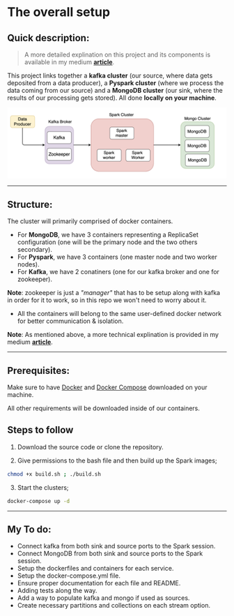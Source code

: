 # **The overall setup**

## **Quick description**: 

  > A more detailed explination on this project and its components is available in my medium **[article](https://www.mongodb.com/blog/post/getting-started-with-mongodb-pyspark-and-jupyter-notebook)**.

  This project links together a **kafka cluster** (our source, where data gets deposited from a data producer), a **Pyspark cluster** (where we process the data coming from our source) and a **MongoDB cluster** (our sink, where the results of our processing gets stored). All done **locally on your machine**.

<p align="center"><img src="extra_images/overall_setup.png"></p>

-----------

## **Structure**:
The cluster will primarily comprised of docker containers.
  - For **MongoDB**, we have 3 containers representing a ReplicaSet configuration (one will be the primary node and the two others secondary).
  - For **Pyspark**, we have 3 containers (one master node and two worker nodes).
  - For **Kafka**, we have 2 conatiners (one for our kafka broker and one for zookeeper).
  
   **Note**: zookeeper is just a _"manager"_ that has to be setup along with kafka in order for it to work, so in this repo we won't need to worry about it.

  - All the containers will belong to the same user-defined docker network for better communication & isolation.
   
   **Note**: As mentioned above, a more technical explination is provided in my medium  **[article](https://www.mongodb.com/blog/post/getting-started-with-mongodb-pyspark-and-jupyter-notebook)**.

-----------
## **Prerequisites**:
Make sure to have [Docker](https://docs.docker.com/get-docker/) and [Docker Compose](https://docs.docker.com/compose/install/) downloaded on your machine.

All other requirements will be downloaded inside of our containers.

## **Steps to follow**

1. Download the source code or clone the repository.

2. Give permissions to the bash file and then build up the Spark images;

```bash
chmod +x build.sh ; ./build.sh
```

3. Start the clusters;

```bash
docker-compose up -d
```
----

## My To do:
- Connect kafka from both sink and source ports to the Spark session.
- Connect MongoDB from both sink and source ports to the Spark session.
- Setup the dockerfiles and containers for each service.
- Setup the docker-compose.yml file.
- Ensure proper documentation for each file and README.
- Adding tests along the way.
- Add a way to populate kafka and mongo if used as sources.
- Create necessary partitions and collections on each stream option.
